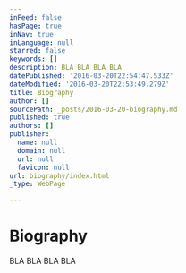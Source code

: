 ```yaml
---
inFeed: false
hasPage: true
inNav: true
inLanguage: null
starred: false
keywords: []
description: BLA BLA BLA BLA
datePublished: '2016-03-20T22:54:47.533Z'
dateModified: '2016-03-20T22:53:49.279Z'
title: Biography
author: []
sourcePath: _posts/2016-03-20-biography.md
published: true
authors: []
publisher:
  name: null
  domain: null
  url: null
  favicon: null
url: biography/index.html
_type: WebPage

---
```

# Biography

BLA BLA BLA BLA